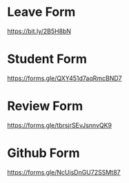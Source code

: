 # Leave Form
https://bit.ly/2B5H8bN

# Student Form
https://forms.gle/QXY451d7aqRmcBND7

# Review Form
https://forms.gle/tbrsjrSEvJsnnvQK9

# Github Form
https://forms.gle/NcUisDnGU72SSMt87
